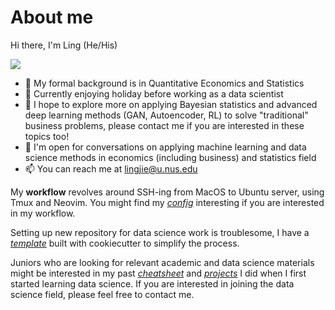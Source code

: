 # About me

Hi there, I'm Ling (He/His)

![](https://komarev.com/ghpvc/?username=lingjie00&color=green)

- 🏫 My formal background is in Quantitative Economics and Statistics
- 🔭 Currently enjoying holiday before working as a data scientist
- 🌱 I hope to explore more on applying Bayesian statistics and advanced deep learning methods (GAN, Autoencoder, RL) to solve "traditional" business problems, please contact me if you are interested in these topics too!
- 💬 I'm open for conversations on applying machine learning and data science methods in economics (including business) and statistics field
- 📫 You can reach me at lingjie@u.nus.edu

My **workflow** revolves around SSH-ing from
MacOS to Ubuntu server, using Tmux and Neovim.
You might find my
[*config*](https://github.com/lingjie00/cli_settings)
interesting if you are interested in my workflow.

Setting up new repository for data science work is
troublesome, I have a
[*template*](https://github.com/lingjie00/template)
built with cookiecutter to simplify the process.

Juniors who are looking for relevant academic
and data science materials might be interested in
my past
[*cheatsheet*](https://github.com/lingjie00/NUS_cheatsheet)
and
[*projects*](https://github.com/lingjie00/projects)
I did when I first started learning data science.
If you are interested in joining the data science field,
please feel free to contact me.
